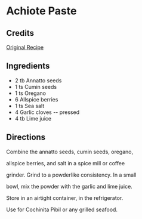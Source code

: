 # Achiote Paste 

<!-- BEGIN content -->

## Credits

[Original Recipe](http://www.recipesource.com/side-dishes/spices/00/rec0045.html "http://www.recipesource.com/side-dishes/spices/00/rec0045.html")

## Ingredients

- 2 tb Annatto seeds
- 1 ts Cumin seeds
- 1 ts Oregano
- 6 Allspice berries
- 1 ts Sea salt
- 4 Garlic cloves -- pressed
- 4 tb Lime juice

## Directions

Combine the annatto seeds, cumin seeds, oregano,  
 allspice berries, and salt in a spice mill or coffee  
 grinder. Grind to a powderlike consistency. In a small  
 bowl, mix the powder with the garlic and lime juice.  
 Store in an airtight container, in the refrigerator.  
 Use for Cochinita Pibil or any grilled seafood.

<!-- END content -->

